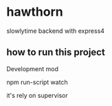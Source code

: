 hawthorn
========

slowlytime backend with express4

## how to run this project

Development mod

  npm run-script watch

it's rely on supervisor


